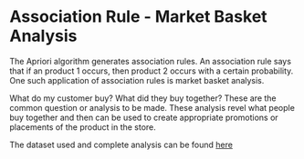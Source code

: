 # Association Rule - Market Basket Analysis

The Apriori algorithm generates association rules. An association rule says that if an product 1 occurs, then product 2 occurs with a certain probability. One such application of association rules is market basket analysis.

What do my customer buy? What did they buy together? These are the common question or analysis to be made. These analysis revel what people buy together and then can be used to create appropriate promotions or placements of the product in the store.

The dataset used and complete analysis can be found [here]()
